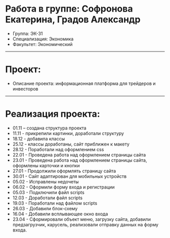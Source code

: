 # Работа в группе: Софронова Екатерина, Градов Александр
- Группа: ЭК-31
- Специализация: Экономика
- Факультет: Экономический
---
# Проект: 
- Описание проекта: информационная платформа для трейдеров и инвесторов
---
# Реализация проекта:
- 01.11 – создана структура проекта
- 11.11 - прикрепили картинки, доработали структуру
- 18.12 - добавила классы
- 25.12 - классы доработаны, сайт приближен к макету
- 28.12 - Поработали над оформлением css
- 22.01 - Проведена работа над оформлением страницы сайта
- 23.01 - Проведена работа над оформлением страницы сайта, оформлены карточки и кнопки
- 27.01 - Продолжили оформлять страницу сайта
- 30.01 - Сайт адаптирован для мобильных устройств
- 05.02 - Исправлены недочеты
- 06.02 - Оформили форму входа и регистрации
- 05.03 - Подключили файл scripts
- 12.03 - Доработали файл scripts
- 19.03 - Поработали над файлом scripts
- 26.03 - Добавили блок-схему
- 16.04 - Добавили всплывающее окно входа
- 23.04 - Сформировали объект меню, загрузку сайта, добавили предзагрузчик, карусель, реализовали отправку данных на форму входа.